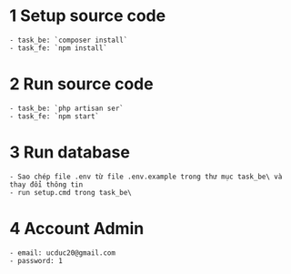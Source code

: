 # 1 Setup source code

    - task_be: `composer install`
    - task_fe: `npm install`

# 2 Run source code

    - task_be: `php artisan ser`
    - task_fe: `npm start`

# 3 Run database

    - Sao chép file .env từ file .env.example trong thư mục task_be\ và thay đổi thông tin
    - run setup.cmd trong task_be\

# 4 Account Admin

    - email: ucduc20@gmail.com
    - password: 1
